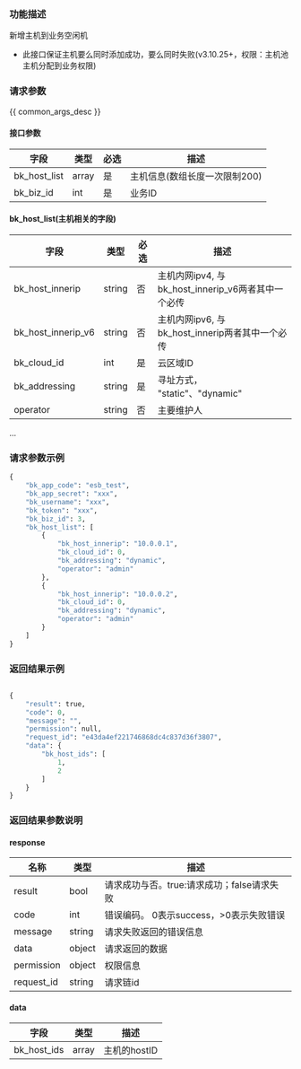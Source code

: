 ### 功能描述

新增主机到业务空闲机
- 此接口保证主机要么同时添加成功，要么同时失败(v3.10.25+，权限：主机池主机分配到业务权限)
### 请求参数

{{ common_args_desc }}

#### 接口参数

| 字段      |  类型      | 必选   |  描述      |
|-----------|------------|--------|------------|
| bk_host_list      |  array    | 是     | 主机信息(数组长度一次限制200) |
| bk_biz_id      |  int     | 是     | 业务ID   |

#### bk_host_list(主机相关的字段)

| 字段      |  类型      | 必选   |  描述      |
|-----------|------------|--------|------------|
| bk_host_innerip |  string   | 否     | 主机内网ipv4, 与bk_host_innerip_v6两者其中一个必传 |
| bk_host_innerip_v6 |  string   | 否      | 主机内网ipv6, 与bk_host_innerip两者其中一个必传 |
| bk_cloud_id     |  int      | 是     | 云区域ID |
| bk_addressing     |  string      | 是     | 寻址方式， "static"、"dynamic" |
| operator |  string   |  否 |  主要维护人   | 
...

### 请求参数示例
```python
{
    "bk_app_code": "esb_test",
    "bk_app_secret": "xxx",
    "bk_username": "xxx",
    "bk_token": "xxx",
    "bk_biz_id": 3,
    "bk_host_list": [
        {
            "bk_host_innerip": "10.0.0.1",
            "bk_cloud_id": 0,
            "bk_addressing": "dynamic",
            "operator": "admin"
        },
        {
            "bk_host_innerip": "10.0.0.2",
            "bk_cloud_id": 0,
            "bk_addressing": "dynamic",
            "operator": "admin"
        }
    ]
}
```

### 返回结果示例

```python

{
    "result": true,
    "code": 0,
    "message": "",
    "permission": null,
    "request_id": "e43da4ef221746868dc4c837d36f3807",
    "data": {
        "bk_host_ids": [
            1,
            2
        ]
    }
}
```
### 返回结果参数说明
#### response

| 名称    | 类型   | 描述                                    |
| ------- | ------ | ------------------------------------- |
| result  | bool   | 请求成功与否。true:请求成功；false请求失败 |
| code    | int    | 错误编码。 0表示success，>0表示失败错误    |
| message | string | 请求失败返回的错误信息                    |
| data    | object | 请求返回的数据                           |
| permission    | object | 权限信息    |
| request_id    | string | 请求链id    |

#### data
| 字段      | 类型      | 描述         |
|-----------|-----------|--------------|
| bk_host_ids | array | 主机的hostID |
